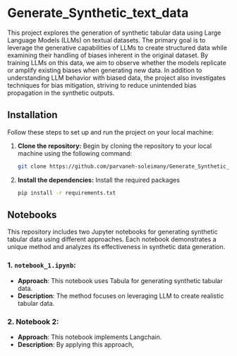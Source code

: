 # Generate_Synthetic_text_data

This project explores the generation of synthetic tabular data using Large Language Models (LLMs) on textual datasets. The primary goal is to leverage the generative capabilities of LLMs to create structured data while examining their handling of biases inherent in the original dataset. By training LLMs on this data, we aim to observe whether the models replicate or amplify existing biases when generating new data. In addition to understanding LLM behavior with biased data, the project also investigates techniques for bias mitigation, striving to reduce unintended bias propagation in the synthetic outputs. 

## Installation

Follow these steps to set up and run the project on your local machine:

1. **Clone the repository:**
   Begin by cloning the repository to your local machine using the following command:
   ```bash
   git clone https://github.com/parvaneh-soleimany/Generate_Synthetic_text_data.git
2. **Install the dependencies:**
    Install the required packages
   ```bash
   pip install -r requirements.txt

## Notebooks

This repository includes two Jupyter notebooks for generating synthetic tabular data using different approaches. Each notebook demonstrates a unique method and analyzes its effectiveness in synthetic data generation.

### 1. `notebook_1.ipynb`:
- **Approach**: This notebook uses Tabula for generating synthetic tabular data.
- **Description**: The method focuses on leveraging LLM to create realistic tabular data. 

### 2. Notebook 2:
- **Approach**: This notebook implements Langchain.
- **Description**: By applying this approach, 
